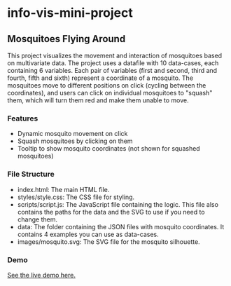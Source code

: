 # info-vis-mini-project
 
## Mosquitoes Flying Around
This project visualizes the movement and interaction of mosquitoes based on multivariate data. The project uses a datafile with 10 data-cases, each containing 6 variables. Each pair of variables (first and second, third and fourth, fifth and sixth) represent a coordinate of a mosquito. The mosquitoes move to different positions on click (cycling between the coordinates), and users can click on individual mosquitoes to "squash" them, which will turn them red and make them unable to move.

### Features
- Dynamic mosquito movement on click
- Squash mosquitoes by clicking on them
- Tooltip to show mosquito coordinates (not shown for squashed mosquitoes)

### File Structure
- index.html: The main HTML file.
- styles/style.css: The CSS file for styling.
- scripts/script.js: The JavaScript file containing the logic. This file also contains the paths for the data and the SVG to use if you need to change them.
- data: The folder containing the JSON files with mosquito coordinates. It contains 4 examples you can use as data-cases.
- images/mosquito.svg: The SVG file for the mosquito silhouette.

### Demo
[See the live demo here.](https://the-clue.github.io/info-vis-mini-project)
